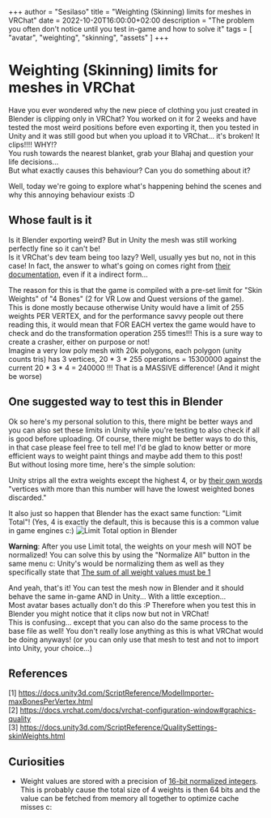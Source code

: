 +++
author = "Sesilaso"
title = "Weighting (Skinning) limits for meshes in VRChat"
date = 2022-10-20T16:00:00+02:00
description = "The problem you often don't notice until you test in-game and how to solve it"
tags = [
  "avatar",
  "weighting",
  "skinning",
  "assets"
]
+++

# Weighting (Skinning) limits for meshes in VRChat
Have you ever wondered why the new piece of clothing you just created in Blender is clipping only in VRChat? You worked on it for 2 weeks
and have tested the most weird positions before even exporting it, then you tested in Unity and it was still good
but when you upload it to VRChat... it's broken! It clips!!!! WHY!?  
You rush towards the nearest blanket, grab your Blahaj and question your life decisions...  
But what exactly causes this behaviour? Can you do something about it?

Well, today we're going to explore what's happening behind the scenes and why this annoying behaviour exists :D

## Whose fault is it
Is it Blender exporting weird? But in Unity the mesh was still working perfectly fine so it can't be!  
Is it VRChat's dev team being too lazy? Well, usually yes but no, not in this case! In fact, the answer to what's
going on comes right from [their documentation](https://docs.vrchat.com/docs/vrchat-configuration-window#graphics-quality),
even if it a indirect form...  

The reason for this is that the game is compiled with a pre-set limit for "Skin Weights" of "4 Bones"
(2 for VR Low and Quest versions of the game).  
This is done mostly because otherwise Unity would have a limit of 255 weights PER VERTEX, and for the performance
savvy people out there reading this, it would mean that FOR EACH vertex the game would have to check and
do the transformation operation 255 times!!! This is a sure way to create a crasher, either on purpose or not!  
Imagine a very low poly mesh with 20k polygons, each polygon (unity counts tris) has 3 vertices,
20 * 3 * 255 operations = 15300000 against the current 20 * 3 * 4 = 240000 !!! That is a MASSIVE difference! (And it might be worse)

## One suggested way to test this in Blender
Ok so here's my personal solution to this, there might be better ways and you can also set these limits in Unity while
you're testing to also check if all is good before uploading. Of course, there might be better ways to do this, in that case
please feel free to tell me! I'd be glad to know better or more efficient ways to weight paint things and maybe add them to this
post!  
But without losing more time, here's the simple solution:  

Unity strips all the extra weights except the highest 4, or by [their own words](https://docs.unity3d.com/ScriptReference/ModelImporter-maxBonesPerVertex.html)
"vertices with more than this number will have the lowest weighted bones discarded."

It also just so happen that Blender has the exact same function: "Limit Total"! (Yes, 4 is exactly the default, this is because this is a common value
in game engines c:)
![Limit Total option in Blender](https://i.imgur.com/tl9ePvy.png)

**Warning**: After you use Limit total, the weights on your mesh will NOT be normalized! You can solve this by using the "Normalize All" button in the same menu c:
Unity's would be normalizing them as well as they specifically state that [The sum of all weight values must be 1](https://docs.unity3d.com/ScriptReference/BoneWeight.html)

And yeah, that's it! You can test the mesh now in Blender and it should behave the same in-game AND in Unity... With a little exception...  
Most avatar bases actually don't do this :P Therefore when you test this in Blender you might notice that it clips now but not in VRChat!  
This is confusing... except that you can also do the same process to the base file as well! You don't really lose anything as this is what
VRChat would be doing anyways! (or you can only use that mesh to test and not to import into Unity, your choice...)

## References
[1] https://docs.unity3d.com/ScriptReference/ModelImporter-maxBonesPerVertex.html  
[2] https://docs.vrchat.com/docs/vrchat-configuration-window#graphics-quality  
[3] https://docs.unity3d.com/ScriptReference/QualitySettings-skinWeights.html  

## Curiosities
- Weight values are stored with a precision of [16-bit normalized integers](https://docs.unity3d.com/ScriptReference/Mesh.SetBoneWeights.html).
This is probably cause the total size of 4 weights is then 64 bits and the value can be fetched from memory all together to optimize cache misses c:
